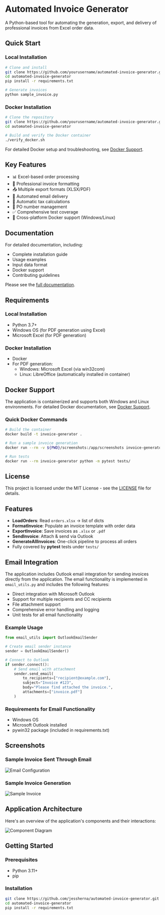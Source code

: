 # Automated Invoice Generator

A Python-based tool for automating the generation, export, and delivery of professional invoices from Excel order data.

## Quick Start

### Local Installation
```bash
# Clone and install
git clone https://github.com/yourusername/automated-invoice-generator.git
cd automated-invoice-generator
pip install -r requirements.txt

# Generate invoices
python sample_invoice.py
```

### Docker Installation
```bash
# Clone the repository
git clone https://github.com/yourusername/automated-invoice-generator.git
cd automated-invoice-generator

# Build and verify the Docker container
./verify_docker.sh
```

For detailed Docker setup and troubleshooting, see [Docker Support](Docker_README.md).

## Key Features

- 📊 Excel-based order processing
- 📝 Professional invoice formatting
- 📤 Multiple export formats (XLSX/PDF)
- 📧 Automated email delivery
- 🧮 Automatic tax calculations
- 🔄 PO number management
- ✅ Comprehensive test coverage
- 🐳 Cross-platform Docker support (Windows/Linux)

## Documentation

For detailed documentation, including:
- Complete installation guide
- Usage examples
- Input data format
- Docker support
- Contributing guidelines

Please see the [full documentation](docs/README.md).

## Requirements

### Local Installation
- Python 3.7+
- Windows OS (for PDF generation using Excel)
- Microsoft Excel (for PDF generation)

### Docker Installation
- Docker
- For PDF generation:
  - Windows: Microsoft Excel (via win32com)
  - Linux: LibreOffice (automatically installed in container)

## Docker Support

The application is containerized and supports both Windows and Linux environments. For detailed Docker documentation, see [Docker Support](Docker_README.md).

### Quick Docker Commands
```bash
# Build the container
docker build -t invoice-generator .

# Run a sample invoice generation
docker run --rm -v ${PWD}/screenshots:/app/screenshots invoice-generator python sample_invoice.py

# Run tests
docker run --rm invoice-generator python -m pytest tests/
```

## License

This project is licensed under the MIT License - see the [LICENSE](LICENSE) file for details.

## Features
- **LoadOrders**: Read `orders.xlsx` → list of dicts  
- **FormatInvoice**: Populate an invoice template with order data  
- **ExportInvoice**: Save invoices as `.xlsx` or `.pdf`  
- **SendInvoice**: Attach & send via Outlook  
- **GenerateAllInvoices**: One-click pipeline to process all orders  
- Fully covered by **pytest** tests under `tests/`

## Email Integration

The application includes Outlook email integration for sending invoices directly from the application. The email functionality is implemented in `email_utils.py` and includes the following features:

- Direct integration with Microsoft Outlook
- Support for multiple recipients and CC recipients
- File attachment support
- Comprehensive error handling and logging
- Unit tests for all email functionality

### Example Usage

```python
from email_utils import OutlookEmailSender

# Create email sender instance
sender = OutlookEmailSender()

# Connect to Outlook
if sender.connect():
    # Send email with attachment
    sender.send_email(
        to_recipients=["recipient@example.com"],
        subject="Invoice #123",
        body="Please find attached the invoice.",
        attachments=["invoice.pdf"]
    )
```

### Requirements for Email Functionality
- Windows OS
- Microsoft Outlook installed
- pywin32 package (included in requirements.txt)

## Screenshots

### Sample Invoice Sent Through Email
![Email Configuration](screenshots/test-email.png)

### Sample Invoice Generation
![Sample Invoice](screenshots/invoice_INV-20250608-0002.png)

## Application Architecture

Here's an overview of the application's components and their interactions:

![Component Diagram](docs/assets/component_diagram.png)

## Getting Started

### Prerequisites
- Python 3.11+  
- pip  

### Installation
```bash
git clone https://github.com/jessherna/automated-invoice-generator.git
cd automated-invoice-generator
pip install -r requirements.txt
```
